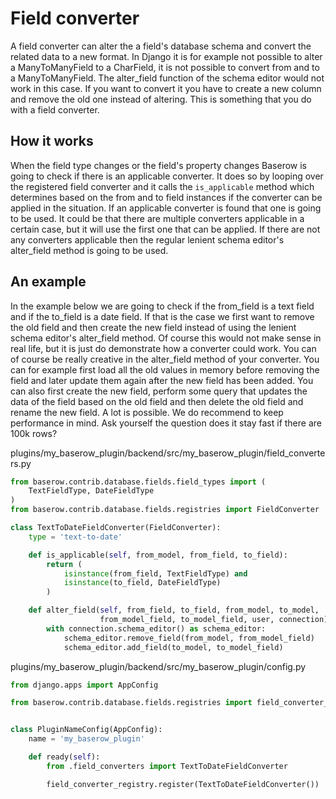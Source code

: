 # Field converter

A field converter can alter the a field's database schema and convert the related data
to a new format. In Django it is for example not possible to alter a ManyToManyField to
a CharField, it is not possible to convert from and to a ManyToManyField. The 
alter_field function of the schema editor would not work in this case. If you want to
convert it you have to create a new column and remove the old one instead of altering.
This is something that you do with a field converter.

## How it works

When the field type changes or the field's property changes Baserow is going to check
if there is an applicable converter. It does so by looping over the registered field
converter and it calls the `is_applicable` method which determines based on the from 
and to field instances if the converter can be applied in the situation. If an 
applicable converter is found that one is going to be used. It could be that there are
multiple converters applicable in a certain case, but it will use the first one that
can be applied. If there are not any converters applicable then the regular lenient
schema editor's alter_field method is going to be used.

## An example

In the example below we are going to check if the from_field is a text field and if the
to_field is a date field. If that is the case we first want to remove the old field and
then create the new field instead of using the lenient schema editor's alter_field 
method. Of course this would not make sense in real life, but it is just do demonstrate
how a converter could work. You can of course be really creative in the alter_field 
method of your converter. You can for example first load all the old values in memory
before removing the field and later update them again after the new field has been
added. You can also first create the new field, perform some query that updates the
data of the field based on the old field and then delete the old field and rename the
new field. A lot is possible. We do recommend to keep performance in mind. Ask yourself
the question does it stay fast if there are 100k rows?

plugins/my_baserow_plugin/backend/src/my_baserow_plugin/field_converters.py
```python
from baserow.contrib.database.fields.field_types import (
    TextFieldType, DateFieldType
)
from baserow.contrib.database.fields.registries import FieldConverter

class TextToDateFieldConverter(FieldConverter):
    type = 'text-to-date'

    def is_applicable(self, from_model, from_field, to_field):
        return (
            isinstance(from_field, TextFieldType) and
            isinstance(to_field, DateFieldType)
        )

    def alter_field(self, from_field, to_field, from_model, to_model,
                    from_model_field, to_model_field, user, connection):
        with connection.schema_editor() as schema_editor:
            schema_editor.remove_field(from_model, from_model_field)
            schema_editor.add_field(to_model, to_model_field)
```

plugins/my_baserow_plugin/backend/src/my_baserow_plugin/config.py
```python
from django.apps import AppConfig

from baserow.contrib.database.fields.registries import field_converter_registry


class PluginNameConfig(AppConfig):
    name = 'my_baserow_plugin'

    def ready(self):
        from .field_converters import TextToDateFieldConverter

        field_converter_registry.register(TextToDateFieldConverter())
